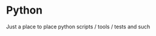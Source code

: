 # Python
Just a place to place python scripts / tools / tests and such                              
